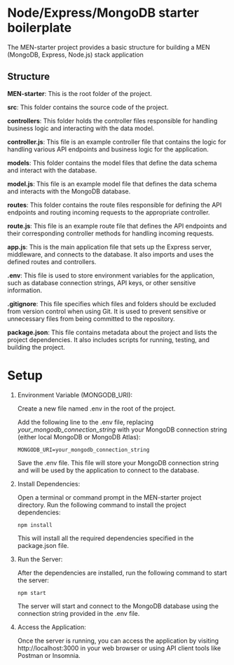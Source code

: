 # Node/Express/MongoDB starter boilerplate

The MEN-starter project provides a basic structure for building a MEN (MongoDB, Express, Node.js) stack application

## Structure

**MEN-starter**: This is the root folder of the project.

**src**: This folder contains the source code of the project.

**controllers**: This folder holds the controller files responsible for handling business logic and interacting with the data model.

**controller.js**: This file is an example controller file that contains the logic for handling various API endpoints and business logic for the application.

**models**: This folder contains the model files that define the data schema and interact with the database.

**model.js**: This file is an example model file that defines the data schema and interacts with the MongoDB database.

**routes**: This folder contains the route files responsible for defining the API endpoints and routing incoming requests to the appropriate controller.

**route.js**: This file is an example route file that defines the API endpoints and their corresponding controller methods for handling incoming requests.

**app.js**: This is the main application file that sets up the Express server, middleware, and connects to the database. It also imports and uses the defined routes and controllers.

**.env**: This file is used to store environment variables for the application, such as database connection strings, API keys, or other sensitive information.

**.gitignore**: This file specifies which files and folders should be excluded from version control when using Git. It is used to prevent sensitive or unnecessary files from being committed to the repository.

**package.json**: This file contains metadata about the project and lists the project dependencies. It also includes scripts for running, testing, and building the project.

# Setup

1. Environment Variable (MONGODB_URI):

    Create a new file named .env in the root of the project.

    Add the following line to the .env file, replacing *your_mongodb_connection_string* with your MongoDB connection string (either local MongoDB or MongoDB Atlas):

    `MONGODB_URI=your_mongodb_connection_string`

    Save the .env file. This file will store your MongoDB connection string and will be used by the application to connect to the database.

2. Install Dependencies:

    Open a terminal or command prompt in the MEN-starter project directory.
    Run the following command to install the project dependencies:

    `npm install`

    This will install all the required dependencies specified in the package.json file.

3. Run the Server:

    After the dependencies are installed, run the following command to start the server:

    `npm start`

    The server will start and connect to the MongoDB database using the connection string provided in the .env file.

4. Access the Application:

    Once the server is running, you can access the application by visiting http://localhost:3000 in your web browser or using API client tools like Postman or Insomnia.